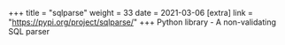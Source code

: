 +++
title = "sqlparse"
weight = 33
date = 2021-03-06
[extra]
link = "https://pypi.org/project/sqlparse/"
+++
Python library - A non-validating SQL parser

